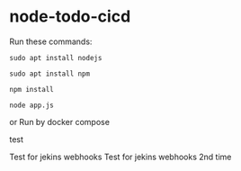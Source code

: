 # node-todo-cicd

Run these commands:


`sudo apt install nodejs`


`sudo apt install npm`


`npm install`

`node app.js`

or Run by docker compose

test

Test for jekins webhooks
Test for jekins webhooks 2nd time

